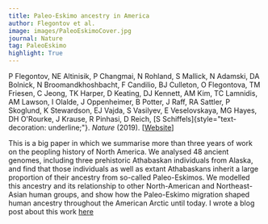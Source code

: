 ```yaml
---
title: Paleo-Eskimo ancestry in America
author: Flegontov et al.
image: images/PaleoEskimoCover.jpg
journal: Nature
tag: PaleoEskimo
highlight: True
---
```


P Flegontov, NE Altinisik, P Changmai, N Rohland, S Mallick,
N Adamski, DA Bolnick, N Broomandkhoshbacht, F Candilio, BJ Culleton, O
Flegontova, TM Friesen, C Jeong, TK Harper, D Keating, DJ Kennett, AM
Kim, TC Lamnidis, AM Lawson, I Olalde, J Oppenheimer, B Potter, J Raff,
RA Sattler, P Skoglund, K Stewardson, EJ Vajda, S Vasilyev, E
Veselovskaya, MG Hayes, DH O\'Rourke, J Krause, R Pinhasi, D Reich, [S
Schiffels]{style="text-decoration: underline;"}. *Nature* (2019). 
\[[Website](https://www.nature.com/articles/s41586-019-1251-y)\]

This is a big paper in which we summarise more than three years of work on the peopling history of North America. We analysed 48 ancient genomes, including three prehistoric Athabaskan individuals from Alaska, and find that those individuals as well as extant Athabaskans inherit a large proportion of their ancestry from so-called Paleo-Eskimos. We modelled this ancestry and its relationship to other North-American and Northeast-Asian human groups, and show how the Paleo-Eskimo migration shaped human ancestry throughout the American Arctic until today. I wrote a blog post about this work [here](https://natureecoevocommunity.nature.com/users/253326-stephan-schiffels/posts/49657-paleo-eskimo-ancestry-in-north-america-or-how-to-grow-a-paper-from-6-to-35-authors)